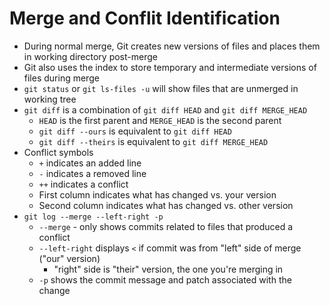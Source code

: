 # Merge and Conflit Identification

* During normal merge, Git creates new versions of files and places them in working directory post-merge
* Git also uses the index to store temporary and intermediate versions of files during merge
* `git status` or `git ls-files -u` will show files that are unmerged in working tree
* `git diff` is a combination of `git diff HEAD` and `git diff MERGE_HEAD`
  * `HEAD` is the first parent and `MERGE_HEAD` is the second parent
  * `git diff --ours` is equivalent to `git diff HEAD`
  * `git diff --theirs` is equivalent to `git diff MERGE_HEAD`
* Conflict symbols
  * `+` indicates an added line
  * `-` indicates a removed line
  * `++` indicates a conflict
  * First column indicates what has changed vs. your version
  * Second column indicates what has changed vs. other version
* `git log --merge --left-right -p`
  * `--merge` - only shows commits related to files that produced a conflict
  * `--left-right` displays `<` if commit was from "left" side of merge ("our" version)
    * "right" side is "their" version, the one you're merging in
  * `-p` shows the commit message and patch associated with the change
